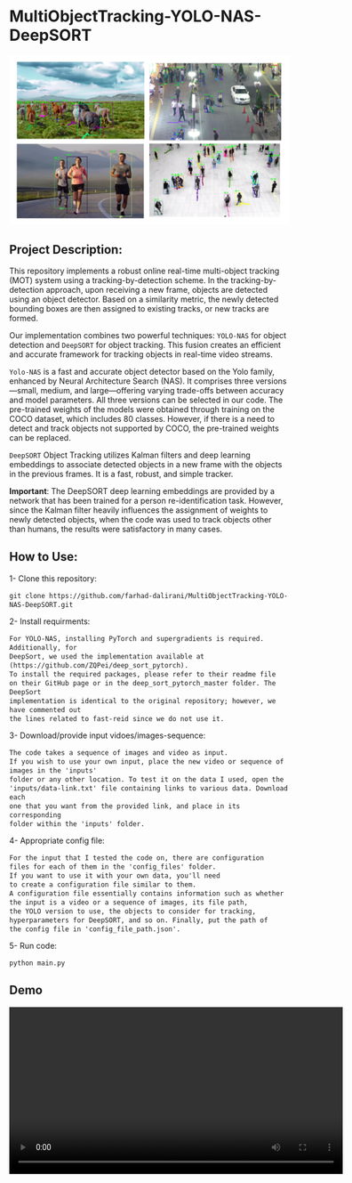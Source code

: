# MultiObjectTracking-YOLO-NAS-DeepSORT

<p align="center">
<img src="readme-files/MOT-YOLO-NAS-DeepSORT.png" alt="Alt text" width="600" />
</p> 

## Project Description:
This repository implements a robust online real-time multi-object tracking (MOT) system using a tracking-by-detection scheme. In the tracking-by-detection approach, upon receiving a new frame, objects are detected using an object detector. Based on a similarity metric, the newly detected bounding boxes are then assigned to existing tracks, or new tracks are formed.

Our implementation combines two powerful techniques: ```YOLO-NAS``` for object detection and ```DeepSORT``` for object tracking. This fusion creates an efficient and accurate framework for tracking objects in real-time video streams.

```Yolo-NAS``` is a fast and accurate object detector based on the Yolo family, enhanced by Neural Architecture Search (NAS). It comprises three versions—small, medium, and large—offering varying trade-offs between accuracy and model parameters. All three versions can be selected in our code. The pre-trained weights of the models were obtained through training on the COCO dataset, which includes 80 classes. However, if there is a need to detect and track objects not supported by COCO, the pre-trained weights can be replaced.

```DeepSORT``` Object Tracking utilizes Kalman filters and deep learning embeddings to associate detected objects in a new frame with the objects in the previous frames. It is a fast, robust, and simple tracker. 

**Important**: The DeepSORT deep learning embeddings are provided by a network that has been trained for a person re-identification task. However, since the Kalman filter heavily influences the assignment of weights to newly detected objects, when the code was used to track objects other than humans, the results were satisfactory in many cases.

## How to Use:

1- Clone this repository:
```
git clone https://github.com/farhad-dalirani/MultiObjectTracking-YOLO-NAS-DeepSORT.git
```
2- Install requirments:
```
For YOLO-NAS, installing PyTorch and supergradients is required. Additionally, for 
DeepSort, we used the implementation available at (https://github.com/ZQPei/deep_sort_pytorch). 
To install the required packages, please refer to their readme file 
on their GitHub page or in the deep_sort_pytorch_master folder. The DeepSort 
implementation is identical to the original repository; however, we have commented out 
the lines related to fast-reid since we do not use it.
```
3- Download/provide input vidoes/images-sequence:
```
The code takes a sequence of images and video as input.
If you wish to use your own input, place the new video or sequence of images in the 'inputs' 
folder or any other location. To test it on the data I used, open the 
'inputs/data-link.txt' file containing links to various data. Download each 
one that you want from the provided link, and place in its corresponding 
folder within the 'inputs' folder.
```
4- Appropriate config file:
```
For the input that I tested the code on, there are configuration
files for each of them in the 'config_files' folder.
If you want to use it with your own data, you'll need
to create a configuration file similar to them.
A configuration file essentially contains information such as whether 
the input is a video or a sequence of images, its file path,
the YOLO version to use, the objects to consider for tracking,
hyperparameters for DeepSORT, and so on. Finally, put the path of 
the config file in 'config_file_path.json'.
```
5- Run code:
```
python main.py
```

## Demo
<video width="600" controls>
  <source src="readme-files/demo.mp4" type="video/webm">
  Your browser does not support the video tag.
</video>



